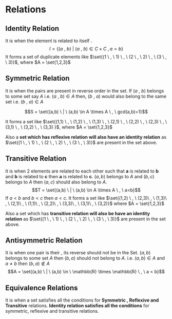# Relations
## Identity Relation 
It is when the element is related to itself .
$$I = \{(a \ , \ b) \ | \ (a \ , \ b) \in  C \times C \ , a = b \}$$
It forms a set of duplicate elements like $\set{(1 \ , \ 1) \ , \ (2 \ , \ 2) \ , \ (3 \ , \ 3)}$,
where $A = \set{1,2,3}$


## Symmetric Relation
It is when the pairs are present in reverse order in the set.
If $(a \ , \ b)$ belongs to some set say $A$ i.e. $(a \ , \ b) \in A$ then,
$(b \ , \ a)$ would also belong to the same set i.e. $(b \ , \ a) \in A$

$$S = \set{(a,b) \ | \ (a,b) \in A \times A \ , \ gcd(a,b)=1}$$

It forms a set like $\set{(1,1) \ , \ (1,2) \ , \ (1,3) \ , \ (2,1) \ , \ (2,2) \ , \ (2,3) \ , \ (3,1) \ , \ (3,2) \ , \ (3,3) }$,
where $A = \set{1,2,3}$

Also a **set which has reflexive relation will also have an identity relation** as $\set{(1 \ , \ 1) \ , \ (2 \ , \ 2) \ , \ (3 \ , \ 3)}$ are present in the set above.


## Transitive Relation
It is when 2 elements are related to each other such that **a** is related to **b** and **b** is related to **c** then **a** is related to **c**.
$(a,b)$ belongs to $A$ and $(b,c)$ belongs to $A$ then $(a,c)$ should also belong to $A$.
$$T = \set{(a,b) \ | \ (a,b) \in A \times A \ , \ a<b}$$
If $a < b$ and $b < c$ then $a<c$.
It forms a set like $\set{(1,2) \ , \ (2,3)\ , \ (1,3)\ , \ (2,1)\ , \ (1,1)\ , \ (2,2)\ , \ (3,3)\ , \ (3,1)\ , \ (3,2)}$
where $A = \set{1,2,3}$ 

Also a set which has **transitive relation will also be have an identity relation** as $\set{(1 \ , \ 1) \ , \ (2 \ , \ 2) \ , \ (3 \ , \ 3)}$ are present in the set above.


## Antisymmetric Relation
It is when one pair is their , its reverse should not be in the Set.
$(a,b)$ belongs to some set $A$ then $(b,a)$ should not belong to $A$.
i.e. $(a,b) \in A$ and $a \neq b$ then $(b,a) \notin A$
$$A = \set{(a,b) \  | \ (a,b) \in \ \mathbb{R} \times \mathbb{R} \ , \ a < b}$$


## Equivalence Relations
It is when a set satisfies all the conditions for **Symmetric , Reflexive and Transitive** relations.
**Identity relation satisfies all the conditions** for symmetric, reflexive and transitive relations.